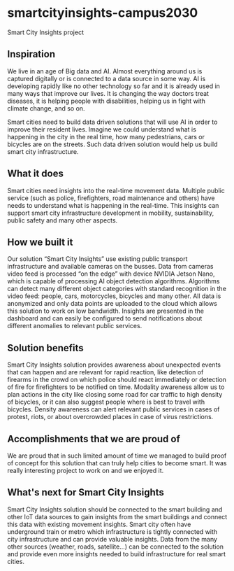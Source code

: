 # smartcityinsights-campus2030
Smart City Insights project

## Inspiration
We live in an age of Big data and AI. Almost everything around us is captured digitally or is connected to a data source in some way. AI is developing rapidly like no other technology so far and it is already used in many ways that improve our lives. It is changing the way doctors treat diseases, it is helping people with disabilities, helping us in fight with climate change, and so on.

Smart cities need to build data driven solutions that will use AI in order to improve their resident lives. Imagine we could understand what is happening in the city in the real time, how many pedestrians, cars or bicycles are on the streets. Such data driven solution would help us build smart city infrastructure.

## What it does
Smart cities need insights into the real-time movement data. Multiple public service (such as police, firefighters, road maintenance and others) have needs to understand what is happening in the real-time. This insights can support smart city infrastructure development in mobility, sustainability, public safety and many other aspects.

## How we built it
Our solution “Smart City Insights” use existing public transport infrastructure and available cameras on the busses. Data from cameras video feed is processed “on the edge” with device NVIDIA Jetson Nano, which is capable of processing AI object detection algorithms. Algorithms can detect many different object categories with standard recognition in the video feed: people, cars, motorcycles, bicycles and many other. All data is anonymized and only data points are uploaded to the cloud which allows this solution to work on low bandwidth. Insights are presented in the dashboard and can easily be configured to send notifications about different anomalies to relevant public services.

## Solution benefits
Smart City Insights solution provides awareness about unexpected events that can happen and are relevant for rapid reaction, like detection of firearms in the crowd on which police should react immediately or detection of fire for firefighters to be notified on time. Modality awareness allow us to plan actions in the city like closing some road for car traffic to high density of bicycles, or it can also suggest people where is best to travel with bicycles. Density awareness can alert relevant public services in cases of protest, riots, or about overcrowded places in case of virus restrictions.

## Accomplishments that we are proud of
We are proud that in such limited amount of time we managed to build proof of concept for this solution that can truly help cities to become smart. It was really interesting project to work on and we enjoyed it.

## What's next for Smart City Insights
Smart City Insights solution should be connected to the smart building and other IoT data sources to gain insights from the smart buildings and connect this data with existing movement insights. Smart city often have underground train or metro which infrastructure is tightly connected with city infrastructure and can provide valuable insights. Data from the many other sources (weather, roads, satellite…) can be connected to the solution and provide even more insights needed to build infrastructure for real smart cities.